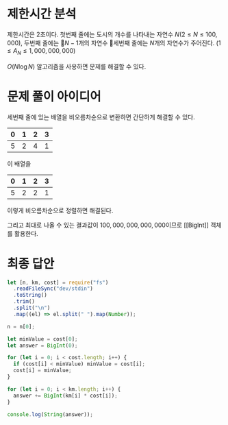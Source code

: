 # 제한시간 분석
제한시간은 2초이다.
첫번째 줄에는 도시의 개수를 나타내는 자연수 $N(2 \leq N \leq 100,000)$,
두번째 줄에는 $N-1$개의 자연수
세번째 줄에는 $N$개의 자연수가 주어진다. $(1 \leq A_N \leq 1,000,000,000)$

$O(N \log N)$ 알고리즘을 사용하면 문제를 해결할 수 있다.
# 문제 풀이 아이디어
세번째 줄에 있는 배열을 비오름차순으로 변환하면 간단하게 해결할 수 있다.

|0|1|2|3|
|-|-|-|-|
|5|2|4|1|
이 배열을

|0|1|2|3|
|-|-|-|-|
|5|2|2|1|
이렇게 비오름차순으로 정렬하면 해결된다.

그리고 최대로 나올 수 있는 결과값이 $100,000,000,000,000$이므로 [[BigInt]] 객체를 활용한다.
# 최종 답안
```js
let [n, km, cost] = require("fs")
  .readFileSync("dev/stdin")
  .toString()
  .trim()
  .split("\n")
  .map((el) => el.split(" ").map(Number));

n = n[0];

let minValue = cost[0];
let answer = BigInt(0);

for (let i = 0; i < cost.length; i++) {
  if (cost[i] < minValue) minValue = cost[i];
  cost[i] = minValue;
}

for (let i = 0; i < km.length; i++) {
  answer += BigInt(km[i] * cost[i]);
}

console.log(String(answer));
```
